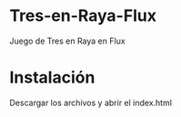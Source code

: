 # Tres-en-Raya-Flux
Juego de Tres en Raya en Flux

# Instalación

Descargar los archivos y abrir el index.html